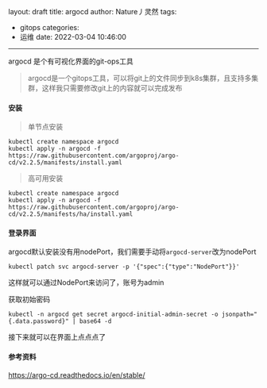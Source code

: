 layout: draft
title: argocd
author: Nature丿灵然
tags:
  - gitops
categories:
  - 运维
date: 2022-03-04 10:46:00
---
argocd 是个有可视化界面的git-ops工具

<!--more-->

> argocd是一个gitops工具，可以将git上的文件同步到k8s集群，且支持多集群，这样我只需要修改git上的内容就可以完成发布

#### 安装

> 单节点安装

```shell
kubectl create namespace argocd
kubectl apply -n argocd -f https://raw.githubusercontent.com/argoproj/argo-cd/v2.2.5/manifests/install.yaml
```

> 高可用安装

```shell
kubectl create namespace argocd
kubectl apply -n argocd -f https://raw.githubusercontent.com/argoproj/argo-cd/v2.2.5/manifests/ha/install.yaml
```

#### 登录界面

argocd默认安装没有用nodePort，我们需要手动将`argocd-server`改为nodePort

```shell
kubectl patch svc argocd-server -p '{"spec":{"type":"NodePort"}}'
```

这样就可以通过NodePort来访问了，账号为admin

获取初始密码

```shell
kubectl -n argocd get secret argocd-initial-admin-secret -o jsonpath="{.data.password}" | base64 -d
```

接下来就可以在界面上点点点了

#### 参考资料

<https://argo-cd.readthedocs.io/en/stable/>
